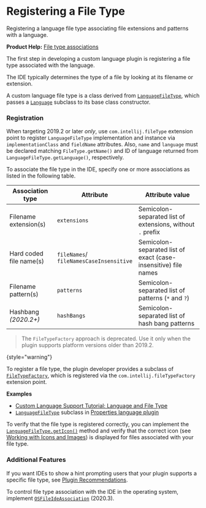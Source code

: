 <!-- Copyright 2000-2023 JetBrains s.r.o. and contributors. Use of this source code is governed by the Apache 2.0 license. -->

# Registering a File Type

<link-summary>Registering a language file type associating file extensions and patterns with a language.</link-summary>

<tldr>

**Product Help:** [File type associations](https://www.jetbrains.com/help/idea/creating-and-registering-file-types.html)

</tldr>

The first step in developing a custom language plugin is registering a file type associated with the language.

The IDE typically determines the type of a file by looking at its filename or extension.

A custom language file type is a class derived from [`LanguageFileType`](%gh-ic%/platform/core-api/src/com/intellij/openapi/fileTypes/LanguageFileType.java), which passes a [`Language`](%gh-ic%/platform/core-api/src/com/intellij/lang/Language.java) subclass to its base class constructor.

### Registration
<tabs>

<tab title="2019.2 and later">

When targeting 2019.2 or later *only*, use `com.intellij.fileType` extension point to register `LanguageFileType` implementation and instance via `implementationClass` and `fieldName` attributes.
Also, `name` and `language` must be declared matching `FileType.getName()` and ID of language returned from `LanguageFileType.getLanguage()`, respectively.

To associate the file type in the IDE, specify one or more associations as listed in the following table.

| Association type        | Attribute                                          | Attribute value                                                 |
|-------------------------|----------------------------------------------------|-----------------------------------------------------------------|
| Filename extension(s)   | `extensions`                                       | Semicolon-separated list of extensions, without `.` prefix      |
| Hard coded file name(s) | <p>`fileNames`/<br/>`fileNamesCaseInsensitive`</p> | Semicolon-separated list of exact (case-insensitive) file names |
| Filename pattern(s)     | `patterns`                                         | Semicolon-separated list of patterns (`*` and `?`)              |
| Hashbang _(2020.2+)_    | `hashBangs`                                        | Semicolon-separated list of hash bang patterns                  |

</tab>

<tab title="Pre-2019.2">

> The `FileTypeFactory` approach is deprecated. Use it only when the plugin supports platform versions older than 2019.2.
>
{style="warning"}

To register a file type, the plugin developer provides a subclass of [`FileTypeFactory`](%gh-ic%/platform/ide-core/src/com/intellij/openapi/fileTypes/FileTypeFactory.java), which is registered via the `com.intellij.fileTypeFactory` extension point.

</tab>
</tabs>

**Examples**
- [Custom Language Support Tutorial: Language and File Type](language_and_filetype.md)
- [`LanguageFileType`](%gh-ic%/platform/core-api/src/com/intellij/openapi/fileTypes/LanguageFileType.java) subclass in [Properties language plugin](%gh-ic%/plugins/properties/properties-psi-api/src/com/intellij/lang/properties/PropertiesFileType.java)

To verify that the file type is registered correctly, you can implement the [`LanguageFileType.getIcon()`](%gh-ic%/platform/core-api/src/com/intellij/openapi/fileTypes/LanguageFileType.java) method and verify that the correct icon (see [Working with Icons and Images](work_with_icons_and_images.md)) is displayed for files associated with your file type.

### Additional Features

If you want IDEs to show a hint prompting users that your plugin supports a specific file type, see [Plugin Recommendations](https://plugins.jetbrains.com/docs/marketplace/intellij-plugin-recommendations.html).

To control file type association with the IDE in the operating system, implement [`OSFileIdeAssociation`](%gh-ic%/platform/core-api/src/com/intellij/openapi/fileTypes/OSFileIdeAssociation.java) (2020.3).
